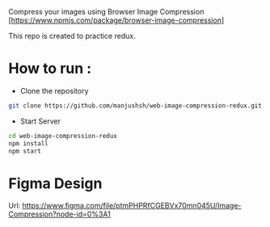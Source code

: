 Compress your images using Browser Image Compression [https://www.npmjs.com/package/browser-image-compression]

This repo is created to practice redux.

# How to run :
- Clone the repository

```bash
git clone https://github.com/manjushsh/web-image-compression-redux.git
```

- Start Server

```bash
cd web-image-compression-redux
npm install
npm start
```

# Figma Design
Url: https://www.figma.com/file/ptmPHPRfCGEBVx70mn045U/Image-Compression?node-id=0%3A1
